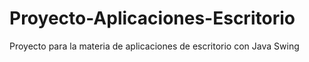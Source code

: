 # Proyecto-Aplicaciones-Escritorio
Proyecto para la materia de aplicaciones de escritorio con Java Swing
